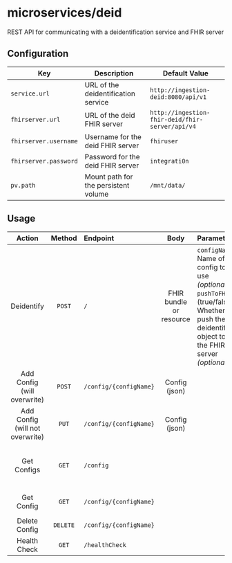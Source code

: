 # microservices/deid

REST API for communicating with a deidentification service and FHIR server

## Configuration

| Key | Description | Default Value |
|-----|-------------|---------------|
| `service.url` | URL of the deidentification service | `http://ingestion-deid:8080/api/v1` |
| `fhirserver.url` | URL of the deid FHIR server | `http://ingestion-fhir-deid/fhir-server/api/v4` |
| `fhirserver.username` | Username for the deid FHIR server | `fhiruser` |
| `fhirserver.password` | Password for the deid FHIR server | `integrati0n` |
| `pv.path` | Mount path for the persistent volume | `/mnt/data/` |

## Usage
| Action | Method | Endpoint | Body | Parameters | Returns |
|:------:|:------:|:---------|:----:|:-----------|:-------:|
| Deidentify | `POST` | `/` | FHIR bundle or resource | `configName`: Name of config to use *(optional)* </br> `pushToFHIR`: (true/false) Whether to push the deidentified object to the FHIR server *(optional)* | Deidentified object |
| Add Config (will overwrite) | `POST` | `/config/{configName}` | Config (json) | | Status `200` if successful |
| Add Config (will not overwrite) | `PUT` | `/config/{configName}` | Config (json) | | Status `200` if successful |
| Get Configs | `GET` | `/config` | | | Newline-delimited list of config names |
| Get Config | `GET` | `/config/{configName}` | | | Config named `configName` |
| Delete Config | `DELETE` | `/config/{configName}` | | | Status `200` if successful |
| Health Check | `GET` | `/healthCheck` | | | Status `200` if OK |